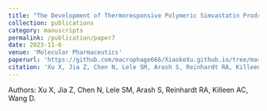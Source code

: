 ```yaml
---
title: "The Development of Thermoresponsive Polymeric Simvastatin Prodrug for the Treatment of Experimental Periodontitis in Rats"
collection: publications
category: manuscripts
permalink: /publication/paper7
date: 2023-11-6
venue: 'Molecular Pharmaceutics'
paperurl: 'https://github.com/macrophage666/XiaokeXu.github.io/tree/master/files/paper3.pdf'
citation: 'Xu X, Jia Z, Chen N, Lele SM, Arash S, Reinhardt RA, Killeen AC, Wang D. &quot;The Development of Thermoresponsive Polymeric Simvastatin Prodrug for the Treatment of Experimental Periodontitis in Rats.&quot; <i>Mol Pharm</i>. 2023 Nov 6;20(11):5631-5645. doi: 10.1021/acs.molpharmaceut.3c00508. Epub 2023 Sep 29. PMID: 37772991.'
---
```


Authors: Xu X, Jia Z, Chen N, Lele SM, Arash S, Reinhardt RA, Killeen AC, Wang D.